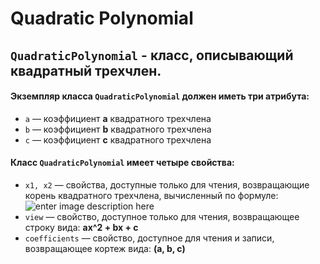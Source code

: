 #  Quadratic Polynomial

## `QuadraticPolynomial` - класс, описывающий квадратный трехчлен.
#### Экземпляр класса `QuadraticPolynomial` должен иметь три атрибута:
-   `a` — коэффициент  **a**  квадратного трехчлена
-   `b` — коэффициент  **b** квадратного трехчлена
-   `c` — коэффициент  **c** квадратного трехчлена

#### Класс `QuadraticPolynomial` имеет четыре свойства:
 - `x1, x2` — свойства, доступные только для чтения, возвращающие корень квадратного трехчлена, вычисленный по формуле:  ![enter image description here](https://wikimedia.org/api/rest_v1/media/math/render/svg/228d84a44e2df857937a5b504420b87e1dbd4721)
 - `view` — свойство, доступное только для чтения, возвращающее строку вида: **ax^2 + bx + c**
 - `coefficients` — свойство, доступное для чтения и записи, возвращающее кортеж вида: **(a, b, c)**

